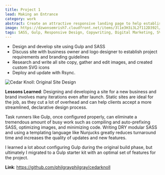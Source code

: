 ```yaml
---
title: Project 1
lead: Making an Entrance
category: work
abstract: Create an attractive responsive landing page to help establish a new restaurant's brand and online presence.
image: https://dzwonsemrish7.cloudfront.net/items/3l1e3H3i3L2f112D392l/%5Be7abeed79108311a7bf9b3b91ee1e977%5D_ck.png?v=6060980b
tags: SASS, Gulp, Responsive Design, Copywriting, Digital Marketing, SVG
---
```


* Design and develop site using Gulp and SASS
* Discuss site with business owner and logo designer to establish project requirements and branding guidelines
* Research and write all site copy, gather and edit images, and created custom SVG icons
* Deploy and update with Rsync.

![Cedar Knoll: Original Site Design](https://d3sezit9y3vl9o.cloudfront.net/thepg/screens/ckscreen.gif)

**Lessons Learned**: Designing and developing a site for a new business and brand involves many iterations even after launch. Static sites are ideal for the job, as they cut a lot of overhead and can help clients accept a more streamlined, declarative design process.

Task runners like Gulp, once configured properly, can eliminate a tremendous amount of busy work such as compiling and auto-prefixing SASS, optimizing images, and minimizing code. Writing DRY modular SASS and using a templating language like Nunjucks greatly reduces turnaround time and increases the quality of updates and new features.

I learned a lot about configuring Gulp during the original build phase, but ultimately I migrated to a Gulp starter kit with an optimal set of features for the project.

**Link**: https://github.com/philgrayphilgray/cedarknoll
